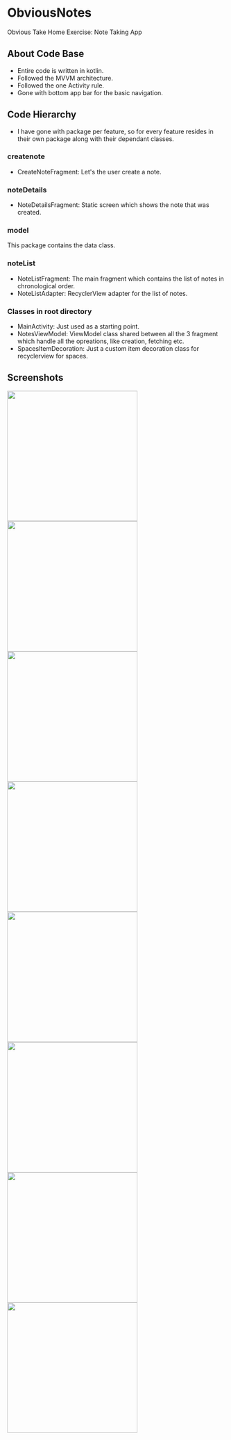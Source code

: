 # ObviousNotes
Obvious Take Home Exercise: Note Taking App

## About Code Base
* Entire code is written in kotlin.
* Followed the MVVM architecture.
* Followed the one Activity rule.
* Gone with bottom app bar for the basic navigation. 

## Code Hierarchy
* I have gone with package per feature, so for every feature resides in their own package along with their dependant classes.

### createnote
* CreateNoteFragment: Let's the user create a note.

### noteDetails
* NoteDetailsFragment: Static screen which shows the note that was created.

### model
This package contains the data class.

### noteList
* NoteListFragment: The main fragment which contains the list of notes in chronological order.
* NoteListAdapter: RecyclerView adapter for the list of notes.

### Classes in root directory
* MainActivity: Just used as a starting point.
* NotesViewModel: ViewModel class shared between all the 3 fragment which handle all the opreations, like creation, fetching etc.
* SpacesItemDecoration: Just a custom item decoration class for recyclerview for spaces.

## Screenshots
<img src="https://github.com/iamarjun/Instagram/blob/master/screenshots/Screenshot_20180722-150610.jpg" width="300" >


<img src="https://github.com/iamarjun/Instagram/blob/master/screenshots/Screenshot_20180722-150622.jpg" width="300" >


<img src="https://github.com/iamarjun/Instagram/blob/master/screenshots/Screenshot_20180722-150417.jpg" width="300" >


<img src="https://github.com/iamarjun/Instagram/blob/master/screenshots/Screenshot_20180722-150501.jpg" width="300" >


<img src="https://github.com/iamarjun/Instagram/blob/master/screenshots/Screenshot_20180722-150537.jpg" width="300" >


<img src="https://github.com/iamarjun/Instagram/blob/master/screenshots/Screenshot_20180722-150546.jpg" width="300" >


<img src="https://github.com/iamarjun/Instagram/blob/master/screenshots/Screenshot_20180722-150559.jpg" width="300" >


<img src="https://github.com/iamarjun/Instagram/blob/master/screenshots/Screenshot_20180722-150551.jpg" width="300" >

